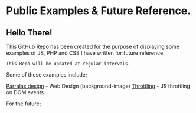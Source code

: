 # Public Examples & Future Reference.

## Hello There! 

This GitHub Repo has been created for the purpose of displaying some examples of JS, PHP and CSS I have written for future reference.

```
This Repo will be updated at regular intervals.
```
Some of these examples include;

[Parralax design]() - Web Design (background-image)
[Throttling]() - JS throttling on DOM events.

For the future;



